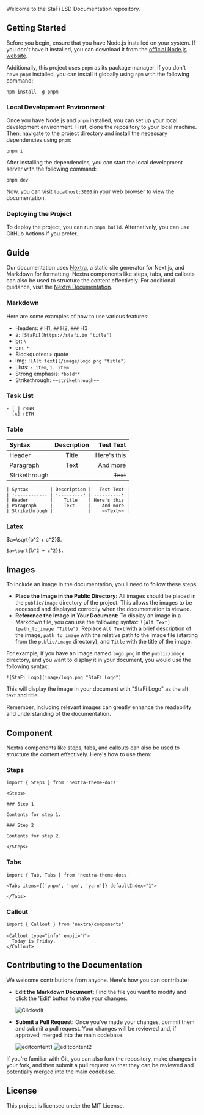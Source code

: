 Welcome to the StaFi LSD Documentation repository. 

## Getting Started

Before you begin, ensure that you have Node.js installed on your system. If you don't have it installed, you can download it from the [official Node.js website](https://nodejs.org/).

Additionally, this project uses `pnpm` as its package manager. If you don't have `pnpm` installed, you can install it globally using `npm` with the following command:

```
npm install -g pnpm
```

### Local Development Environment

Once you have Node.js and `pnpm` installed, you can set up your local development environment. First, clone the repository to your local machine. Then, navigate to the project directory and install the necessary dependencies using `pnpm`:

```
pnpm i
```

After installing the dependencies, you can start the local development server with the following command:

```
pnpm dev
```

Now, you can visit `localhost:3000` in your web browser to view the documentation.

### Deploying the Project

To deploy the project, you can run `pnpm build`. Alternatively, you can use GitHub Actions if you prefer.

## Guide

Our documentation uses [Nextra](https://nextra.site/), a static site generator for Next.js, and Markdown for formatting. Nextra components like steps, tabs, and callouts can also be used to structure the content effectively. For additional guidance, visit the [Nextra Documentation](https://nextra.site/docs/guide).

### Markdown

Here are some examples of how to use various features:

- Headers: `#` H1, `##` H2, `###` H3
- a: `[StaFi](https://stafi.io "title")`
- br: `\`
- em: `*`
- Blockquotes: `>` quote
- img: `![Alt text](/image/logo.png "title")`
- Lists: `- item`, `1. item`
- Strong emphasis: `*bold**`
- Strikethrough: `~~strikethrough~~`

### Task List

```
- [ ] rBNB
- [x] rETH
```

### Table

| Syntax        | Description |   Test Text |
| :------------ | :---------: | ----------: |
| Header        |    Title    | Here's this |
| Paragraph     |    Text     |    And more |
| Strikethrough |             |    ~~Text~~ |

```
| Syntax        | Description |   Test Text |
| :------------ | :---------: | ----------: |
| Header        |    Title    | Here's this |
| Paragraph     |    Text     |    And more |
| Strikethrough |             |    ~~Text~~ |
```

### Latex

$a=\sqrt{b^2 + c^2}$.

```
$a=\sqrt{b^2 + c^2}$.
```

## Images

To include an image in the documentation, you'll need to follow these steps:

  -  **Place the Image in the Public Directory:** All images should be placed in the `public/image` directory of the project. This allows the images to be accessed and displayed correctly when the documentation is viewed.
  - **Reference the Image in Your Document:** To display an image in a Markdown file, you can use the following syntax: `![Alt Text](path_to_image "Title")`. Replace `Alt Text` with a brief description of the image, `path_to_image` with the relative path to the image file (starting from the `public/image` directory), and `Title` with the title of the image.

For example, if you have an image named `logo.png` in the `public/image` directory, and you want to display it in your document, you would use the following syntax:

```
![StaFi Logo](image/logo.png "StaFi Logo")
```

This will display the image in your document with "StaFi Logo" as the alt text and title.

Remember, including relevant images can greatly enhance the readability and understanding of the documentation.

## Component

Nextra components like steps, tabs, and callouts can also be used to structure the content effectively. Here's how to use them:

### Steps

```
import { Steps } from 'nextra-theme-docs'
 
<Steps>
 
### Step 1
 
Contents for step 1.
 
### Step 2
 
Contents for step 2.
 
</Steps>
```

### Tabs

```
import { Tab, Tabs } from 'nextra-theme-docs'
 
<Tabs items={['pnpm', 'npm', 'yarn']} defaultIndex="1">
  ...
</Tabs>
```

### Callout

```
import { Callout } from 'nextra/components'
 
<Callout type="info" emoji="ℹ️">
  Today is Friday.
</Callout>
```

## Contributing to the Documentation

We welcome contributions from anyone. Here's how you can contribute:

-  **Edit the Markdown Document:** Find the file you want to modify and click the 'Edit' button to make your changes.
    
    ![Clickedit](https://i.imgur.com/1FvC6iY.png)
    
- **Submit a Pull Request:** Once you've made your changes, commit them and submit a pull request. Your changes will be reviewed and, if approved, merged into the main codebase.
    
    ![editcontent1](https://i.imgur.com/rUctw9U.png)
    ![editcontent2](https://imgur.com/mlZZXWO.png)



If you're familiar with Git, you can also fork the repository, make changes in your fork, and then submit a pull request so that they can be reviewed and potentially merged into the main codebase.

## License

This project is licensed under the MIT License.